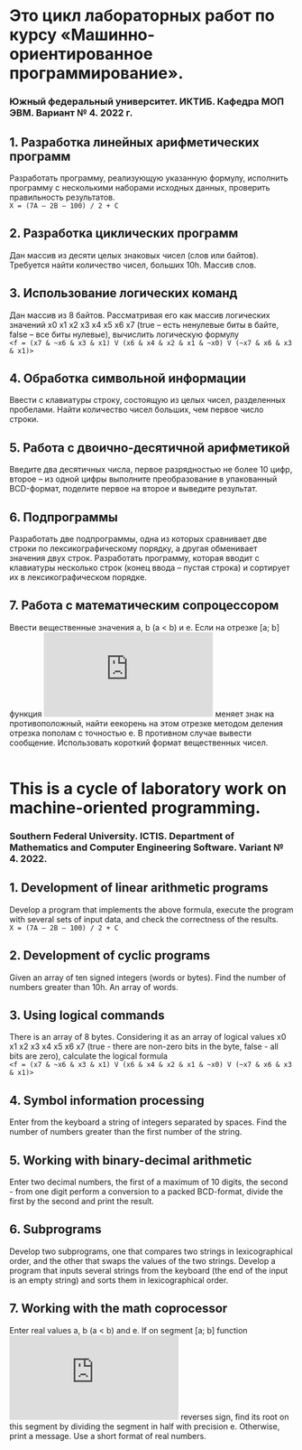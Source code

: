 # Это цикл лабораторных работ по курсу «Машинно-ориентированное программирование».

### Южный федеральный университет. ИКТИБ. Кафедра МОП ЭВМ. Вариант № 4. 2022 г.

## 1. Разработка линейных арифметических программ

Разработать программу, реализующую указанную формулу, исполнить программу с несколькими наборами исходных данных, проверить правильность результатов.<br/>
`X = (7A – 2B – 100) / 2 + C`

## 2. Разработка циклических программ

Дан массив из десяти целых знаковых чисел (слов или байтов). Требуется найти количество чисел, больших 10h. Массив слов.

## 3. Использование логических команд

Дан массив из 8 байтов. Рассматривая его как массив логических значений x0 x1 x2 x3 x4 x5 x6 x7 (true – есть ненулевые биты в байте, false – все биты нулевые), вычислить логическую формулу <br/>
`<f = (x7 & ~x6 & x3 & x1) V (x6 & x4 & x2 & x1 & ~x0) V (~x7 & x6 & x3 & x1)>`

## 4. Обработка символьной информации

Ввести с клавиатуры строку, состоящую из целых чисел, разделенных пробелами. Найти количество чисел больших, чем первое число строки. 

## 5. Работа с двоично-десятичной арифметикой

Введите два десятичных числа, первое разрядностью не более 10 цифр, второе – из одной цифры выполните преобразование в упакованный BCD-формат, поделите первое на второе и выведите результат.

## 6. Подпрограммы

Разработать две подпрограммы, одна из которых сравнивает две строки по лексикографическому порядку, а другая обменивает значения двух строк. Разработать программу, которая вводит с клавиатуры несколько строк (конец ввода – пустая строка) и сортирует их в лексикографическом порядке.

## 7. Работа с математическим сопроцессором

Ввести вещественные значения a, b (a < b) и e. Если на отрезке [a; b] функция ![x^{3}+8x^{2}+x-42](https://latex.codecogs.com/svg.latex?x%5E%7B3%7D%2B8x%5E%7B2%7D%2Bx-42) меняет знак на противоположный, найти еекорень на этом отрезке методом деления отрезка пополам с точностью e. В противном случае вывести сообщение. Использовать короткий формат вещественных чисел.
<br/><br/>

# This is a cycle of laboratory work on machine-oriented programming.

### Southern Federal University. ICTIS. Department of Mathematics and Computer Engineering Software. Variant № 4. 2022.

## 1. Development of linear arithmetic programs

Develop a program that implements the above formula, execute the program with several sets of input data, and check the correctness of the results.<br/>
`X = (7A – 2B – 100) / 2 + C`

## 2. Development of cyclic programs

Given an array of ten signed integers (words or bytes). Find the number of numbers greater than 10h. An array of words.

## 3. Using logical commands

There is an array of 8 bytes. Considering it as an array of logical values x0 x1 x2 x3 x4 x5 x6 x7 (true - there are non-zero bits in the byte, false - all bits are zero), calculate the logical formula <br/>
`<f = (x7 & ~x6 & x3 & x1) V (x6 & x4 & x2 & x1 & ~x0) V (~x7 & x6 & x3 & x1)>`

## 4. Symbol information processing

Enter from the keyboard a string of integers separated by spaces. Find the number of numbers greater than the first number of the string.

## 5. Working with binary-decimal arithmetic

Enter two decimal numbers, the first of a maximum of 10 digits, the second - from one digit perform a conversion to a packed BCD-format, divide the first by the second and print the result.

## 6. Subprograms

Develop two subprograms, one that compares two strings in lexicographical order, and the other that swaps the values of the two strings. Develop a program that inputs several strings from the keyboard (the end of the input is an empty string) and sorts them in lexicographical order.

## 7. Working with the math coprocessor

Enter real values a, b (a < b) and e. If on segment [a; b] function ![x^{3}+8x^{2}+x-42](https://latex.codecogs.com/svg.latex?x%5E%7B3%7D%2B8x%5E%7B2%7D%2Bx-42) reverses sign, find its root on this segment by dividing the segment in half with precision e. Otherwise, print a message. Use a short format of real numbers.
